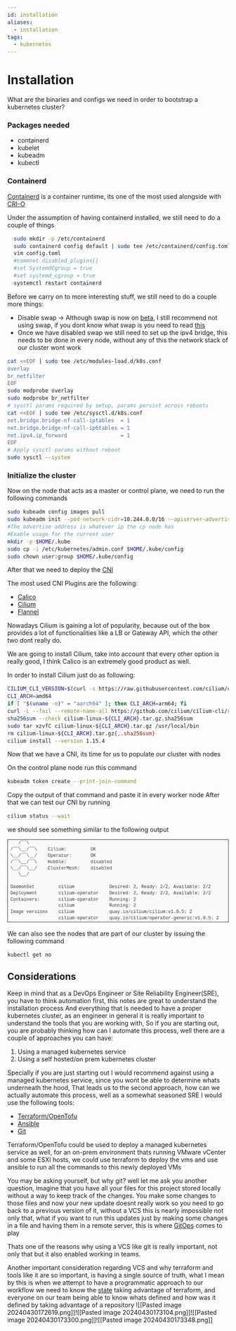 ```yaml
---
id: installation
aliases:
  - installation
tags:
  - kubernetes
---
```


# Installation

What are the binaries and configs we need in order to bootstrap a kubernetes cluster?

### Packages needed

- containerd
- kubelet
- kubeadm
- kubectl


### Containerd

[Containerd](https://containerd.io/) is a container runtime, its one of the most used alongside with [CRI-O](https://cri-o.io/)

Under the assumption of having containerd installed, we still need to do a couple of things

```bash
  sudo mkdir -p /etc/containerd
  sudo containerd config default | sudo tee /etc/containerd/config.toml
  vim config.toml  
  #commnet disabled_plugins[]
  #set SystemdCgroup = true
  #set systemd_cgroup = true
  systemctl restart containerd
```

Before we carry on to more interesting stuff, we still need to do a couple more things:

- Disable swap -> Although swap is now on [beta](https://kubernetes.io/blog/2023/08/24/swap-linux-beta/), I still recommend not using swap, if you dont know what swap is you need to read [this](https://access.redhat.com/documentation/es-es/red_hat_enterprise_linux/7/html/storage_administration_guide/ch-swapspace) 
- Once we have disabled swap we still need to set up the ipv4 bridge, this needs to be done in every node, without any of this the network stack of our cluster wont work
```bash
cat <<EOF | sudo tee /etc/modules-load.d/k8s.conf
overlay
br_netfilter
EOF
sudo modprobe overlay
sudo modprobe br_netfilter
# sysctl params required by setup, params persist across reboots
cat <<EOF | sudo tee /etc/sysctl.d/k8s.conf
net.bridge.bridge-nf-call-iptables  = 1
net.bridge.bridge-nf-call-ip6tables = 1
net.ipv4.ip_forward                 = 1
EOF
# Apply sysctl params without reboot
sudo sysctl --system
```

### Initialize the cluster

Now on the node that acts as a master or control plane, we need to run the following commands

```bash
sudo kubeadm config images pull
sudo kubeadm init --pod-network-cidr=10.244.0.0/16 --apiserver-advertise-address=X.X.X.X
#The advertise address is whatever ip the cp node has
#Enable usage for the current user
mkdir -p $HOME/.kube
sudo cp -i /etc/kubernetes/admin.conf $HOME/.kube/config
sudo chown user:group $HOME/.kube/config
```

After that we need to deploy the [CNI](https://kubernetes.io/docs/concepts/extend-kubernetes/compute-storage-net/network-plugins/) 

The most used CNI Plugins are the following:

- [Calico](https://docs.tigera.io/calico/latest/about/) 
- [Cilium](https://cilium.io/) 
- [Flannel](https://github.com/flannel-io/flannel) 

Nowadays Cilium is gaining a lot of popularity, because out of the box provides a lot of functionalities like a LB or Gateway API, which the other two dont really do.


We are going to install Cilium, take into account that every other option is really good, I think Calico is an extremely good product as well.

In order to install Cilium just do as following:

```bash
CILIUM_CLI_VERSION=$(curl -s https://raw.githubusercontent.com/cilium/cilium-cli/main/stable.txt)
CLI_ARCH=amd64
if [ "$(uname -m)" = "aarch64" ]; then CLI_ARCH=arm64; fi
curl -L --fail --remote-name-all https://github.com/cilium/cilium-cli/releases/download/${CILIUM_CLI_VERSION}/cilium-linux-${CLI_ARCH}.tar.gz{,.sha256sum}
sha256sum --check cilium-linux-${CLI_ARCH}.tar.gz.sha256sum
sudo tar xzvfC cilium-linux-${CLI_ARCH}.tar.gz /usr/local/bin
rm cilium-linux-${CLI_ARCH}.tar.gz{,.sha256sum}
cilium install --version 1.15.4
```

Now that we have a CNI, its time for us to populate our cluster with nodes

On the control plane node run this command

```bash
kubeadm token create --print-join-command
``` 
Copy the output of that command and paste it in every worker node
After that we can test our CNI by running
```bash
cilium status --wait
```

we should see something similar to the following output

![cilium_status.png](../../assets/imgs/cilium_status.png)

We can also see the nodes that are part of our cluster by issuing the following command

```bash
kubectl get no
```

## Considerations


Keep in mind that as a DevOps Engineer or Site Reliability Engineer(SRE), you have to think automation first, this notes are great to understand the installation process
And everything that is needed to have a proper kubernetes cluster, as an engineer in general it is really important to understand the tools that you are working with,
So if you are starting out, you are probably thinking how can I automate this process, well there are a couple of approaches you can have:

1. Using a managed kubernetes service
2. Using a self hosted/on prem kubernetes cluster

Specially if you are just starting out I would recommend against using a managed kubernetes service, since you wont be able to determine whats underneath the hood,
That leads us to the second approach, how can we actually automate this process, well as a somewhat seasoned SRE I would use the following tools:

- [Terraform/OpenTofu](https://opentofu.org/) 
- [Ansible](https://www.ansible.com/) 
- [Git](https://git-scm.com/) 

Terraform/OpenTofu could be used to deploy a managed kubernetes service as well, for an on-prem environment thats running VMware vCenter and some ESXI hosts, we could use
terraform to deploy the vms and use ansible to run all the commands to this newly deployed VMs

You may be asking yourself, but why git? well let me ask you another question, imagine that you have all your files for this project stored locally without a way to keep track of the changes.
You make some changes to those files and now your new update doesnt really work so you need to go back to a previous version of it, without a VCS this is nearly impossible
not only that, what if you want to run this updates just by making some changes in a file and having them in a remote server, this is where [GitOps](https://about.gitlab.com/topics/gitops/) comes to play

Thats one of the reasons why using a VCS like git is really important, not only that but it also enabled working in teams.

Another important consideration regarding VCS and why terraform and tools like it are so important, is having a single source of truth, what I mean by this is when we attempt to have a programmatic approach to our workflow we need to know the [state](https://developer.hashicorp.com/terraform/language/state) taking advantage of terraform, and everyone on our team being able to know whats defined and how was it defined by taking advantage of a repository
![[Pasted image 20240430172619.png]]![[Pasted image 20240430173104.png]]![[Pasted image 20240430173300.png]]![[Pasted image 20240430173348.png]]